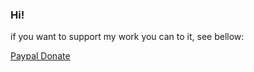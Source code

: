 ### Hi!

if you want to support my work you can to it, see bellow:

[Paypal Donate](https://www.paypal.com/donate/?business=5LX8QALBQH58U&no_recurring=0&currency_code=EUR)



<!--
**VFD/VFD** is a ✨ _special_ ✨ repository because its `README.md` (this file) appears on your GitHub profile.

Here are some ideas to get you started:

- 🔭 I’m currently working on ...
- 🌱 I’m currently learning ...
- 👯 I’m looking to collaborate on ...
- 🤔 I’m looking for help with ...
- 💬 Ask me about ...
- 📫 How to reach me: ...
- 😄 Pronouns: ...
- ⚡ Fun fact: ...
Hi there 👋
-->
